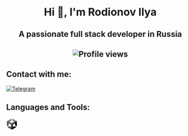 <!-- Center align text using HTML -->
<h1 align="center">Hi 👋, I'm Rodionov Ilya</h1>
<h2 align="center">A passionate full stack developer in Russia</h2>
<!-- Profile views widget -->
<h2 align="center">
  <img src="https://komarev.com/ghpvc/?username=BCyclik&color=blue" alt="Profile views" />
</h2>

<!-- Contact section -->
## Contact with me:
<p>
  <a href="https://t.me/BCyclik">
    <img src="https://upload.wikimedia.org/wikipedia/commons/8/8b/Telegram_icon.svg" alt="Telegram" width="30" height="30" />
  </a>
</p>

<!-- Languages and Tools section -->
## Languages and Tools:
<p>
  <img src="https://raw.githubusercontent.com/devicons/devicon/master/icons/unity/unity-original.svg" alt="Unity3D" width="30" height="30" />
</p>

